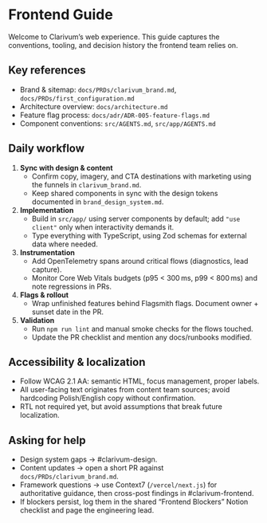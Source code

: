 # Frontend Guide

Welcome to Clarivum’s web experience. This guide captures the conventions, tooling, and decision history the frontend team relies on.

## Key references

- Brand & sitemap: `docs/PRDs/clarivum_brand.md`, `docs/PRDs/first_configuration.md`
- Architecture overview: `docs/architecture.md`
- Feature flag process: `docs/adr/ADR-005-feature-flags.md`
- Component conventions: `src/AGENTS.md`, `src/app/AGENTS.md`

## Daily workflow

1. **Sync with design & content**  
   - Confirm copy, imagery, and CTA destinations with marketing using the funnels in `clarivum_brand.md`.
   - Keep shared components in sync with the design tokens documented in `brand_design_system.md`.
2. **Implementation**  
   - Build in `src/app/` using server components by default; add `"use client"` only when interactivity demands it.
   - Type everything with TypeScript, using Zod schemas for external data where needed.
3. **Instrumentation**  
   - Add OpenTelemetry spans around critical flows (diagnostics, lead capture).  
   - Monitor Core Web Vitals budgets (p95 < 300 ms, p99 < 800 ms) and note regressions in PRs.
4. **Flags & rollout**  
   - Wrap unfinished features behind Flagsmith flags. Document owner + sunset date in the PR.
5. **Validation**  
   - Run `npm run lint` and manual smoke checks for the flows touched.  
   - Update the PR checklist and mention any docs/runbooks modified.

## Accessibility & localization

- Follow WCAG 2.1 AA: semantic HTML, focus management, proper labels.  
- All user-facing text originates from content team sources; avoid hardcoding Polish/English copy without confirmation.
- RTL not required yet, but avoid assumptions that break future localization.

## Asking for help

- Design system gaps → #clarivum-design.  
- Content updates → open a short PR against `docs/PRDs/clarivum_brand.md`.  
- Framework questions → use Context7 (`/vercel/next.js`) for authoritative guidance, then cross-post findings in #clarivum-frontend.  
- If blockers persist, log them in the shared “Frontend Blockers” Notion checklist and page the engineering lead.
